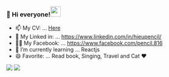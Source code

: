 ### :wave: Hi everyone!<img src="https://user-images.githubusercontent.com/5679180/79618120-0daffb80-80be-11ea-819e-d2b0fa904d07.gif" width="27px">

- 📫 My CV: ... [Here](https://duchieuctk41.github.io/duchieu.github.io/)
- :link: My Linked in: ... https://www.linkedin.com/in/hieupencil/
- :ok_woman: My Facebook: ... https://www.facebook.com/pencil.816
- 🌱 I’m currently learning ... Reactjs
- 😄 Favorite: ... Read book, Singing, Travel and Cat ❤️
<div>
 <img src="https://github-readme-stats.vercel.app/api?username=duchieuctk41&show_icons=true&theme=vue">
  <img src="https://github-readme-stats.vercel.app/api/top-langs/?username=duchieuctk41&layout=compact&theme=vue">
<div>
  

